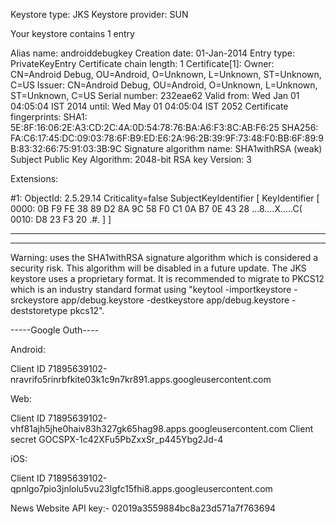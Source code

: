 Keystore type: JKS
Keystore provider: SUN

Your keystore contains 1 entry

Alias name: androiddebugkey
Creation date: 01-Jan-2014
Entry type: PrivateKeyEntry
Certificate chain length: 1
Certificate[1]:
Owner: CN=Android Debug, OU=Android, O=Unknown, L=Unknown, ST=Unknown, C=US
Issuer: CN=Android Debug, OU=Android, O=Unknown, L=Unknown, ST=Unknown, C=US
Serial number: 232eae62
Valid from: Wed Jan 01 04:05:04 IST 2014 until: Wed May 01 04:05:04 IST 2052
Certificate fingerprints:
         SHA1: 5E:8F:16:06:2E:A3:CD:2C:4A:0D:54:78:76:BA:A6:F3:8C:AB:F6:25
         SHA256: FA:C6:17:45:DC:09:03:78:6F:B9:ED:E6:2A:96:2B:39:9F:73:48:F0:BB:6F:89:9B:83:32:66:75:91:03:3B:9C
Signature algorithm name: SHA1withRSA (weak)
Subject Public Key Algorithm: 2048-bit RSA key
Version: 3

Extensions: 

#1: ObjectId: 2.5.29.14 Criticality=false
SubjectKeyIdentifier [
KeyIdentifier [
0000: 0B F9 FE 38 89 D2 8A 9C   58 F0 C1 0A B7 0E 43 28  ...8....X.....C(
0010: D8 23 F3 20                                        .#. 
]
]



*******************************************
*******************************************



Warning:
<androiddebugkey> uses the SHA1withRSA signature algorithm which is considered a security risk. This algorithm will be disabled in a future update.
The JKS keystore uses a proprietary format. It is recommended to migrate to PKCS12 which is an industry standard format using "keytool -importkeystore -srckeystore app/debug.keystore -destkeystore app/debug.keystore -deststoretype pkcs12".













-----Google Outh----

Android:

Client ID
71895639102-nravrifo5rinrbfkite03k1c9n7kr891.apps.googleusercontent.com


Web:

Client ID
71895639102-vhf81ajh5jhe0haiv83h327gk65hag98.apps.googleusercontent.com
Client secret
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

iOS:

Client ID
71895639102-qpnlgo7pio3jnlolu5vu23lgfc15fhi8.apps.googleusercontent.com



News Website API key:- 02019a3559884bc8a23d571a7f763694
